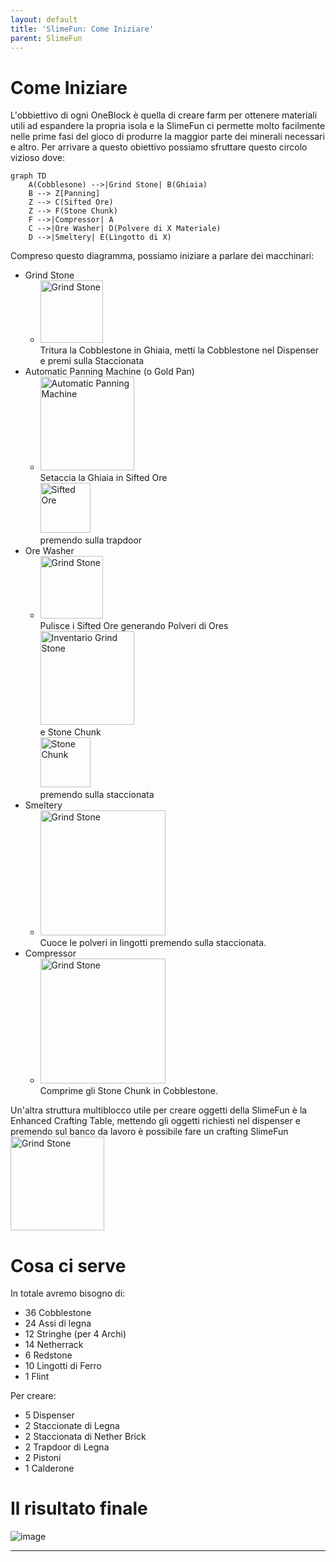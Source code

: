 ```yaml
---
layout: default
title: 'SlimeFun: Come Iniziare'
parent: SlimeFun
---
```


# Come Iniziare
L'obbiettivo di ogni OneBlock è quella di creare farm per ottenere materiali utili ad espandere la propria isola e la SlimeFun ci permette molto facilmente nelle prime fasi del gioco di produrre la maggior parte dei minerali necessari e altro.
Per arrivare a questo obiettivo possiamo sfruttare questo circolo vizioso dove: 
```mermaid
graph TD
    A(Cobblesone) -->|Grind Stone| B(Ghiaia)
    B --> Z[Panning]
    Z --> C(Sifted Ore)
    Z --> F(Stone Chunk)
    F -->|Compressor| A
    C -->|Ore Washer| D(Polvere di X Materiale)
    D -->|Smeltery| E(Lingotto di X)
```
Compreso questo diagramma, possiamo iniziare a parlare dei macchinari:
- Grind Stone
  - <img alt="Grind Stone" src="https://user-images.githubusercontent.com/32773961/205520277-a1c19c85-ce75-4fea-8761-8a309d9fea51.png" width=100px> <br> Tritura la Cobblestone in Ghiaia, metti la Cobblestone nel Dispenser e premi sulla Staccionata
- Automatic Panning Machine (o Gold Pan)
  - <img alt="Automatic Panning Machine" src="https://user-images.githubusercontent.com/32773961/205521534-68beb5d0-dade-47fe-ae41-ab09e2e5c9e5.png" width=150px> <br> Setaccia la Ghiaia in Sifted Ore <br> <img alt="Sifted Ore" src="https://user-images.githubusercontent.com/32773961/205521923-2049f189-2697-4a6f-81de-348e5c9ca730.png" width=80px> <br> premendo sulla trapdoor
- Ore Washer
  - <img alt="Grind Stone" src="https://user-images.githubusercontent.com/32773961/205522587-81576343-221e-455a-a18e-70151152102e.png" width=100px> <br> Pulisce i Sifted Ore generando Polveri di Ores <br> <img alt="Inventario Grind Stone" src="https://user-images.githubusercontent.com/32773961/205522841-2eb9c6e5-a643-4a11-894b-cbdc1bd1fc75.png" width=150px> <br> e Stone Chunk <br> <img alt="Stone Chunk" src="https://user-images.githubusercontent.com/32773961/205522116-0357bd34-098b-46da-8b15-c83274ddcec7.png" width=80px> <br> premendo sulla staccionata
- Smeltery
  - <img alt="Grind Stone" src="https://user-images.githubusercontent.com/32773961/205523005-7258602a-62f7-4844-8692-c21ad695a427.png" width=200px> <br> Cuoce le polveri in lingotti premendo sulla staccionata.
- Compressor
  - <img alt="Grind Stone" src="https://user-images.githubusercontent.com/32773961/205706033-25e86424-db06-4f6c-bdcf-f0089696e52e.png" width=200px> <br> Comprime gli Stone Chunk in Cobblestone.


Un'altra struttura multiblocco utile per creare oggetti della SlimeFun è la Enhanced Crafting Table, mettendo gli oggetti richiesti nel dispenser e premendo sul banco da lavoro è possibile fare un crafting SlimeFun <br>
<img alt="Grind Stone" src="https://user-images.githubusercontent.com/32773961/205703058-6d3e8d31-0d2b-46c1-9a25-fb483fe14893.png" width=150px> <br>

# Cosa ci serve
In totale avremo bisogno di:
- 36 Cobblestone
- 24 Assi di legna
- 12 Stringhe (per 4 Archi)
- 14 Netherrack
- 6 Redstone
- 10 Lingotti di Ferro
- 1 Flint

Per creare:
- 5 Dispenser
- 2 Staccionate di Legna
- 2 Staccionata di Nether Brick
- 2 Trapdoor di Legna
- 2 Pistoni
- 1 Calderone

# Il risultato finale
![image](https://user-images.githubusercontent.com/32773961/205713764-a2370c1c-6001-4364-96b6-215666cffcce.png)


---
